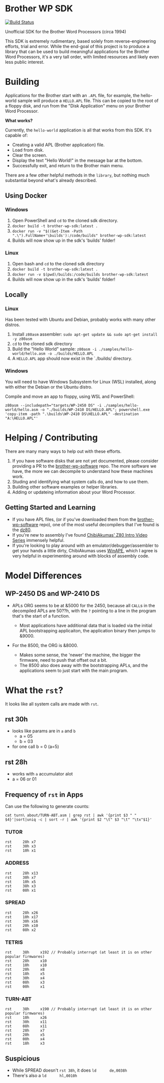 # Brother WP SDK
[![Build Status](https://cloud.drone.io/api/badges/centerorbit/brother-wp-sdk/status.svg)](https://cloud.drone.io/centerorbit/brother-wp-sdk)

Unofficial SDK for the Brother Word Processors (circa 1994)

This SDK is extremely rudimentary, based solely from reverse-engineering efforts, trial and error. While the end-goal of this project is to produce a library that can be used to build meaningful applications for the Brother Word Processors, it's a very tall order, with limited resources and likely even less public interest. 

# Building

Applications for the Brother start with an `.APL` file, for example, the hello-world sample will produce a `HELLO.APL` file. This can be copied to the root of a floppy disk, and run from the "Disk Application" menu on your Brother Word Processor.


**What works?**


Currently, the `hello-world` application is all that works from this SDK. It's capable of:
* Creating a valid APL (Brother application) file.
* Load from disk.
* Clear the screen.
* Display the text "Hello World!" in the message bar at the bottom.
* Successfully exit, and return to the Brother main menu.

There are a few other helpful methods in the `library`, but nothing much substantial beyond what's already described.

## Using Docker

### Windows
1. Open PowerShell and `cd` to the cloned sdk directory.
1. `docker build -t brother-wp-sdk:latest .`
1. `docker run -v "$((Get-Item -Path ".\").FullName+'\builds'):/code/builds" brother-wp-sdk:latest`
1. Builds will now show up in the sdk's 'builds' folder!

### Linux
1. Open bash and `cd` to the cloned sdk directory
1. `docker build -t brother-wp-sdk:latest .`
1. `docker run -v $(pwd)/builds:/code/builds brother-wp-sdk:latest`
1. Builds will now show up in the sdk's 'builds' folder!

## Locally

### Linux
Has been tested with Ubuntu and Debian, probably works with many other distros.

1. Install `z80asm` assembler: `sudo apt-get update && sudo apt-get install -y z80asm`
1. `cd` to the cloned sdk directory
1. Build the "Hello World" sample: `z80asm -i ./samples/hello-world/hello.asm -o ./builds/HELLO.APL`
1. A `HELLO.APL` app should now exist in the `./builds/ directory.

### Windows
You will need to have Windows Subsystem for Linux (WSL) installed, along with either the Debian or the Ubuntu distro.

Compile and move an app to floppy, using WSL and PowerShell:


`z80asm --includepath="targets/WP-2450 DS" -i ./samples/hello-world/hello.asm -o "./builds/WP-2410 DS/HELLO.APL"; powershell.exe 'copy-item -path ".\builds\WP-2410 DS\HELLO.APL" -destination "A:\HELLO.APL"'`

# Helping / Contributing
There are many many ways to help out with these efforts.
1. If you have software disks that are not yet documented, please consider providing a PR to the [brother-wp-software](https://github.com/centerorbit/brother-wp-software) repo. The more software we have, the more we can decompile to understand how these machines work.
1. Studing and identifying what system calls do, and how to use them.
1. Building other software examples or helper libraries.
1. Adding or updateing information about your Word Processor.

## Getting Started and Learning
* If you have APL files, (or if you've downloaded them from the [brother-wp-software](https://github.com/centerorbit/brother-wp-software) repo), one of the most useful decompilers that I've found is the [dz80](http://www.inkland.org.uk/dz80/).
* If you're new to assembly I've found [ChibiAkumas' Z80 Intro Video Series](https://youtu.be/LpQCEwk2U9w) immensely helpful.
* If you're looking to play around with an emulator/debugger/assembler to get your hands a little dirty, ChibiAkumas uses [WinAPE](http://www.winape.net/), which I agree is very helpful in experimenting around with blocks of assembly code.


# Model Differences

## WP-2450 DS and WP-2410 DS
* APLs ORG seems to be at &5000 for the 2450, because all `CALL`s in the decompiled APLs are 50??h, with the `?` pointing to a line in the program that's the start of a function.
  * Most applications have additional data that is loaded via the initial APL bootstrapping applicaiton, the application binary then jumps to &9000.

* For the 8500, the ORG is &8000.
  * Makes some sense, the 'newer' the machine, the bigger the firmware, need to push that offset out a bit.
  * The 8500 also does away with the bootstrapping APLs, and the applications seem to just start with the main program.


# What the `rst`?
It looks like all system calls are made with `rst`.

## rst 30h
* looks like params are in `a` and `b`
  * a = 05
  * b = 03
* for one call b = 0 (a=5)

## rst 28h
* works with `a` accumulator alot
* a = 06 or 01

## Frequency of `rst` in Apps
Can use the following to generate counts:

`cat turn\ about/TURN-ABT.asm | grep rst | awk '{print $3 "
" $4}'|sort|uniq -c | sort -r | awk '{print $2 "\t" $3 "\t" "\tx"$1}'`

### TUTOR
    rst     28h x7
    rst     30h x3
    rst     10h x1

### ADDRESS
    rst     28h x13
    rst     30h x7
    rst     10h x5
    rst     38h x3
    rst     08h x1

### SPREAD
    rst     28h x26
    rst     10h x17
    rst     30h x16
    rst     20h x10
    rst     08h x2

### TETRIS
    rst     38h     x192 // Probably interrupt (at least it is on other popular firmwares)
    rst     28h     x10
    rst     10h     x10
    rst     20h     x8
    rst     18h     x5
    rst     30h     x4
    rst     08h     x3
    rst     00h     x1

### TURN-ABT
    rst     38h     x190 // Probably interrupt (at least it is on other popular firmwares)
    rst     10h     x26
    rst     30h     x11
    rst     08h     x11
    rst     28h     x7
    rst     20h     x5
    rst     00h     x4
    rst     18h     x3


## Suspicious
* While SPREAD doesn't `rst 38h`, it does `ld      de,0038h`
* There's also a `ld      hl,0010h`

